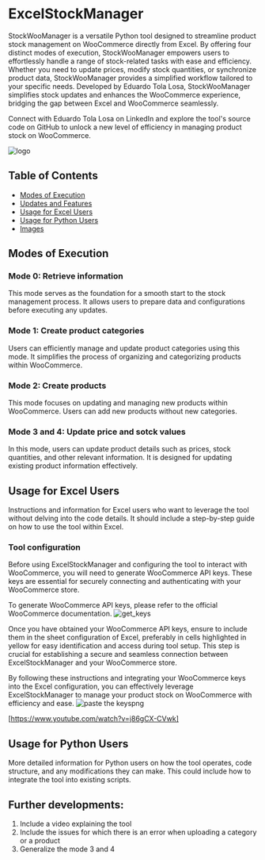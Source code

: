 # ExcelStockManager

StockWooManager is a versatile Python tool designed to streamline product stock management on WooCommerce directly from Excel. By offering four distinct modes of execution, StockWooManager empowers users to effortlessly handle a range of stock-related tasks with ease and efficiency. Whether you need to update prices, modify stock quantities, or synchronize product data, StockWooManager provides a simplified workflow tailored to your specific needs. Developed by Eduardo Tola Losa, StockWooManager simplifies stock updates and enhances the WooCommerce experience, bridging the gap between Excel and WooCommerce seamlessly.

Connect with Eduardo Tola Losa on LinkedIn and explore the tool's source code on GitHub to unlock a new level of efficiency in managing product stock on WooCommerce.

![logo](https://github.com/eduaero/ExcelStockManager/assets/16412674/3acf3e3d-e2c8-4343-b93d-02b53ca37bda)

## Table of Contents
- [Modes of Execution](#modes-of-execution)
- [Updates and Features](#updates-and-features)
- [Usage for Excel Users](#usage-for-excel-users)
- [Usage for Python Users](#usage-for-python-users)
- [Images](#images)

## Modes of Execution

### Mode 0: Retrieve information
This mode serves as the foundation for a smooth start to the stock management process. It allows users to prepare data and configurations before executing any updates.

### Mode 1: Create product categories
Users can efficiently manage and update product categories using this mode. It simplifies the process of organizing and categorizing products within WooCommerce.

### Mode 2: Create products
This mode focuses on updating and managing new products within WooCommerce. Users can add new products without new categories.

### Mode 3 and 4: Update price and sotck values
In this mode, users can update product details such as prices, stock quantities, and other relevant information. It is designed for updating existing product information effectively.

## Usage for Excel Users

Instructions and information for Excel users who want to leverage the tool without delving into the code details. It should include a step-by-step guide on how to use the tool within Excel.

### Tool configuration 
Before using ExcelStockManager and configuring the tool to interact with WooCommerce, you will need to generate WooCommerce API keys. These keys are essential for securely connecting and authenticating with your WooCommerce store.

To generate WooCommerce API keys, please refer to the official WooCommerce documentation.
![get_keys](https://github.com/eduaero/ExcelStockManager/assets/16412674/1a042317-97f0-4ec4-b113-cd08b19828b5)

Once you have obtained your WooCommerce API keys, ensure to include them in the sheet configuration of Excel, preferably in cells highlighted in yellow for easy identification and access during tool setup. This step is crucial for establishing a secure and seamless connection between ExcelStockManager and your WooCommerce store.

By following these instructions and integrating your WooCommerce keys into the Excel configuration, you can effectively leverage ExcelStockManager to manage your product stock on WooCommerce with efficiency and ease.
![paste the keyspng](https://github.com/eduaero/ExcelStockManager/assets/16412674/7a51b316-b12f-4336-83a1-bdaeeeb27b60)

[https://www.youtube.com/watch?v=j86gCX-CVwk]

## Usage for Python Users

More detailed information for Python users on how the tool operates, code structure, and any modifications they can make. This could include how to integrate the tool into existing scripts.

## Further developments:
1. Include a video explaining the tool
2.  Include the issues for which there is an error when uploading a category or a product
3. Generalize the mode 3 and 4

